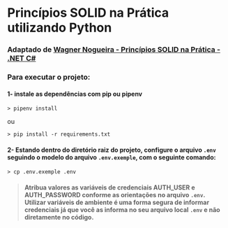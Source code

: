# Princípios SOLID na Prática utilizando Python
### Adaptado de [Wagner Nogueira - Princípios SOLID na Prática - .NET C# ](https://medium.com/@engnogueirawgn/princ%C3%ADpios-solid-na-pr%C3%A1tica-e932608406d6)

### Para executar o projeto:

#### 1- instale as dependências com pip ou pipenv

``` shell script
> pipenv install
```

ou

``` shell script
> pip install -r requirements.txt
```

#### 2- Estando dentro do diretório raiz do projeto, configure o arquivo `.env` seguindo o modelo do arquivo `.env.exemple`, com o seguinte comando:

``` shell script
> cp .env.exemple .env
```

> #### Atribua valores as variáveis de credenciais AUTH_USER e AUTH_PASSWORD conforme as orientações no arquivo `.env`. Utilizar variáveis de ambiente é uma forma segura de informar credenciais já que você as informa no seu arquivo local `.env` e não diretamente no código.  
